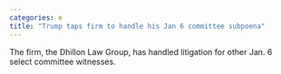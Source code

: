 ```yaml
---
categories: e
title: "Trump taps firm to handle his Jan 6 committee subpoena"
---
```

The firm, the Dhillon Law Group, has handled litigation for other Jan. 6 select committee witnesses.